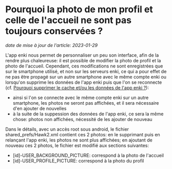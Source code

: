 # Pourquoi la photo de mon profil et celle de l'accueil ne sont pas toujours conservées ?

_date de mise à jour de l'article: 2023-01-29_

L'app enki nous permet de personnaliser un peu son interface, afin de la rendre plus chaleureuse: il est possible de modifier la photo de profil et la photo de l'accueil. Cependant, ces modifications ne sont enregistrées que sur le smartphone utilisé, et non sur les serveurs enki, ce qui a pour effet de ne pas être propagé sur un autre smartphone avec le même compte enki ou lorsqu'on supprime les données de l'app enki puis que l'on se reconnecte (cf. [Pourquoi supprimer le cache et/ou les données de l'app enki ?](#pourquoi-supprimer-le-cache-etou-les-donn%C3%A9es-de-lapp-enki-)):
- ainsi si l'on se connecte avec le même compte enki sur un autre smartphone, les photos ne seront pas affichées, et il sera nécessaire d'en ajouter de nouvelles
- à la suite de la suppession des données de l'app enki, ce sera la même chose: photos non affichées, nécessité de les ajouter de nouveau

Dans le détails, avec un accès root sous android, le fichier shared_prefs/Hawk2.xml contient ces 2 photos: en le supprimant puis en relançant l'app enki, les photos ne sont plus affichées; en ajoutant de nouveau ces 2 photos, le fichier est modifié aux sections suivantes:
- [id]-USER_BACKGROUND_PICTURE: correspond à la photo de l'accueil
- [id]-USER_PROFILE_PICTURE: correspond à la photo du profil
